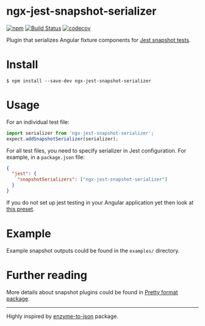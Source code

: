 # ngx-jest-snapshot-serializer
[![npm](https://img.shields.io/npm/v/ngx-jest-snapshot-serializer.svg)](https://www.npmjs.com/package/ngx-jest-snapshot-serializer)
[![Build Status](https://travis-ci.org/yurii-sorokin/ngx-jest-snapshot-serializer.svg?branch=master)](https://travis-ci.org/yurii-sorokin/ngx-jest-snapshot-serializer)
[![codecov](https://codecov.io/gh/yurii-sorokin/ngx-jest-snapshot-serializer/branch/master/graph/badge.svg)](https://codecov.io/gh/yurii-sorokin/ngx-jest-snapshot-serializer)


Plugin that serializes Angular fixture components for [Jest snapshot tests](https://facebook.github.io/jest/docs/en/snapshot-testing.html).

# Install

```console
$ npm install --save-dev ngx-jest-snapshot-serializer
```

# Usage

For an individual test file:

```js
import serializer from 'ngx-jest-snapshot-serializer';
expect.addSnapshotSerializer(serializer);
```

For all test files, you need to specify serializer in Jest configuration. For example, in a `package.json` file:

```json
{
  "jest": {
    "snapshotSerializers": ["ngx-jest-snapshot-serializer"]
  }
}
```

If you do not set up jest testing in your Angular application yet then look at [this preset](https://github.com/thymikee/jest-preset-angular).

# Example

 Example snapshot outputs could be found in the `examples/` directory.


# Further reading

More details about snapshot plugins could be found in [Pretty format package](https://github.com/facebook/jest/tree/v22.4.0/packages/pretty-format#usage-in-jest).

___

Highly inspired by [enzyme-to-json](https://github.com/adriantoine/enzyme-to-json/) package.


